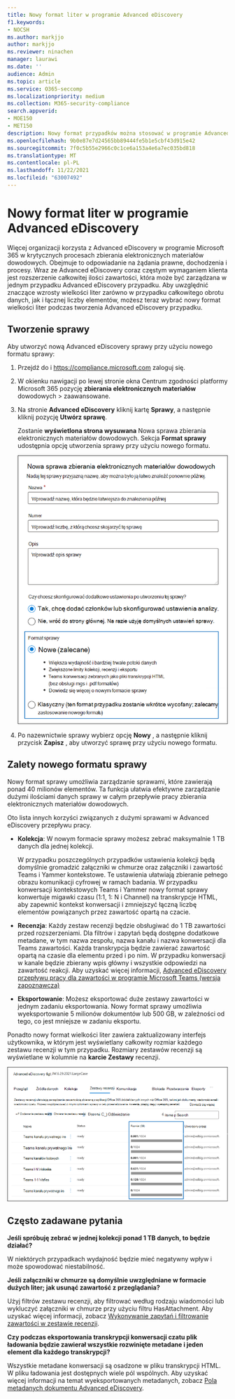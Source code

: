 ```yaml
---
title: Nowy format liter w programie Advanced eDiscovery
f1.keywords:
- NOCSH
ms.author: markjjo
author: markjjo
ms.reviewer: ninachen
manager: laurawi
ms.date: ''
audience: Admin
ms.topic: article
ms.service: O365-seccomp
ms.localizationpriority: medium
ms.collection: M365-security-compliance
search.appverid:
- MOE150
- MET150
description: Nowy format przypadków można stosować w programie Advanced eDiscovery, aby można było przeglądać zestawy i korzystać z innych podwyższonych limitów oraz nowych funkcji.
ms.openlocfilehash: 9b0e87e7d24565bb89444fe5b1e5cbf43d915e42
ms.sourcegitcommit: 7f0c5b55e2966c0c1ce6a153a4e6a7ec035bd818
ms.translationtype: MT
ms.contentlocale: pl-PL
ms.lasthandoff: 11/22/2021
ms.locfileid: "63007492"
---
```

# <a name="use-the-new-case-format-in-advanced-ediscovery"></a>Nowy format liter w programie Advanced eDiscovery

Więcej organizacji korzysta z Advanced eDiscovery w programie Microsoft 365 w krytycznych procesach zbierania elektronicznych materiałów dowodowych. Obejmuje to odpowiadanie na żądania prawne, dochodzenia i procesy. Wraz ze Advanced eDiscovery coraz częstym wymaganiem klienta jest rozszerzenie całkowitej ilości zawartości, która może być zarządzana w jednym przypadku Advanced eDiscovery przypadku. Aby uwzględnić znaczące wzrosty wielkości liter zarówno w przypadku całkowitego obrotu danych, jak i łącznej liczby elementów, możesz teraz wybrać nowy format wielkości liter podczas tworzenia Advanced eDiscovery przypadku.  

## <a name="create-a-case"></a>Tworzenie sprawy

Aby utworzyć nową Advanced eDiscovery sprawy przy użyciu nowego formatu sprawy:

1. Przejdź do i <https://compliance.microsoft.com> zaloguj się.

2. W okienku nawigacji po lewej stronie okna Centrum zgodności platformy Microsoft 365 pozycję **zbierania elektronicznych materiałów** dowodowych > zaawansowane.

3. Na stronie **Advanced eDiscovery** kliknij kartę **Sprawy**, a następnie kliknij pozycję **Utwórz sprawę**.

   Zostanie **wyświetlona strona wysuwana** Nowa sprawa zbierania elektronicznych materiałów dowodowych. Sekcja **Format sprawy** udostępnia opcję utworzenia sprawy przy użyciu nowego formatu.

   ![Opcja nowego formatu sprawy na stronie Nowa sprawa zbierania elektronicznych materiałów dowodowych.](..\media\AeDNewCaseFormat1.png)

4. Po nazewnictwie sprawy wybierz opcję **Nowy** , a następnie kliknij przycisk **Zapisz** , aby utworzyć sprawę przy użyciu nowego formatu.

## <a name="benefits-of-the-new-case-format"></a>Zalety nowego formatu sprawy

Nowy format sprawy umożliwia zarządzanie sprawami, które zawierają ponad 40 milionów elementów. Ta funkcja ułatwia efektywne zarządzanie dużymi ilościami danych sprawy w całym przepływie pracy zbierania elektronicznych materiałów dowodowych.

Oto lista innych korzyści związanych z dużymi sprawami w Advanced eDiscovery przepływu pracy.

- **Kolekcja**: W nowym formacie sprawy możesz zebrać maksymalnie 1 TB danych dla jednej kolekcji.

   W przypadku poszczególnych przypadków ustawienia kolekcji będą domyślnie gromadzić załączniki w chmurze oraz załączniki i zawartość Teams i Yammer kontekstowe. Te ustawienia ułatwiają zbieranie pełnego obrazu komunikacji cyfrowej w ramach badania. W przypadku konwersacji kontekstowych Teams i Yammer nowy format sprawy konwertuje migawki czasu (1:1, 1: N i Channel) na transkrypcje HTML, aby zapewnić kontekst konwersacji i zmniejszyć łączną liczbę elementów powiązanych przez zawartość opartą na czacie.  

- **Recenzja**: Każdy zestaw recenzji będzie obsługiwać do 1 TB zawartości przed rozszerzeniami. Dla filtrów i zapytań będą dostępne dodatkowe metadane, w tym nazwa zespołu, nazwa kanału i nazwa konwersacji dla Teams zawartości. Każda transkrypcja będzie zawierać zawartość opartą na czasie dla elementu przed i po nim. W przypadku konwersacji w kanale będzie zbierany wpis główny i wszystkie odpowiedzi na zawartość reakcji. Aby uzyskać więcej informacji, [Advanced eDiscovery przepływu pracy dla zawartości w programie Microsoft Teams (wersja zapoznawcza)](teams-workflow-in-advanced-ediscovery.md)

- **Eksportowanie**: Możesz eksportować duże zestawy zawartości w jednym zadaniu eksportowania. Nowy format sprawy umożliwia wyeksportowanie 5 milionów dokumentów lub 500 GB, w zależności od tego, co jest mniejsze w zadaniu eksportu.

Ponadto nowy format wielkości liter zawiera zaktualizowany interfejs użytkownika, w którym jest wyświetlany całkowity rozmiar każdego zestawu recenzji w tym przypadku. Rozmiary zestawów recenzji są wyświetlane w kolumnie na **karcie Zestawy** recenzji.

![Statystyki zestawu nowych recenzji Advanced eDiscovery interfejsie użytkownika.](..\media\LargeCaseUI.png)

## <a name="frequently-asked-questions"></a>Często zadawane pytania

**Jeśli spróbuję zebrać w jednej kolekcji ponad 1 TB danych, to będzie działać?**

W niektórych przypadkach wydajność będzie mieć negatywny wpływ i może spowodować niestabilność.

**Jeśli załączniki w chmurze są domyślnie uwzględniane w formacie dużych liter; jak usunąć zawartość z przeglądania?**  

Użyj filtrów zestawu recenzji, aby filtrować według rodzaju wiadomości lub wykluczyć załączniki w chmurze przy użyciu filtru HasAttachment. Aby uzyskać więcej informacji, zobacz [Wykonywanie zapytań i filtrowanie zawartości w zestawie recenzji](review-set-search.md).

**Czy podczas eksportowania transkrypcji konwersacji czatu plik ładowania będzie zawierał wszystkie rozwinięte metadane i jeden element dla każdego transkrypcji?**

Wszystkie metadane konwersacji są osadzone w pliku transkrypcji HTML.  W pliku ładowania jest dostępnych wiele pól wspólnych. Aby uzyskać więcej informacji na temat wyeksportowanych metadanych, zobacz [Pola metadanych dokumentu Advanced eDiscovery](document-metadata-fields-in-Advanced-eDiscovery.md).
